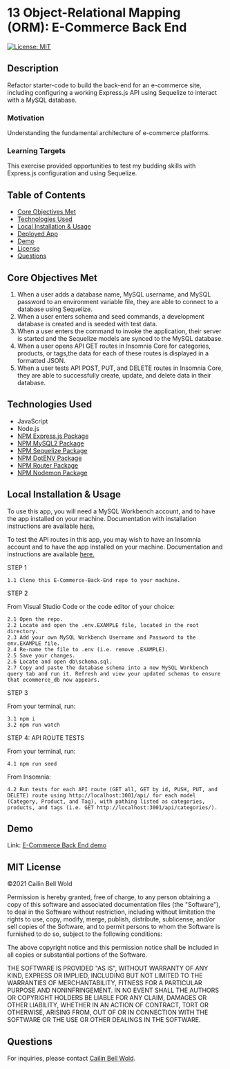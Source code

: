 # 13 Object-Relational Mapping (ORM): E-Commerce Back End

[![License: MIT](https://img.shields.io/github/license/CailinBellWold/Team-Profile-Generator?style=plastic)](https://opensource.org/licenses/MIT)

## Description 
Refactor starter-code to build the back-end for an e-commerce site, including configuring a working Express.js API using Sequelize to interact with a MySQL database. 

### Motivation
Understanding the fundamental architecture of e-commerce platforms. 

### Learning Targets
This exercise provided opportunities to test my budding skills with Express.js configuration and using Sequelize. 

## Table of Contents
- [Core Objectives Met](#Core)
- [Technologies Used](#Technologies)
- [Local Installation & Usage](#Local)
- [Deployed App](#Deployed)
- [Demo](#Demo)
- [License](#MIT)
- [Questions](#Questions)

## Core Objectives Met

1. When a user adds a database name, MySQL username, and MySQL password to an environment variable file, they are able to connect to a database using Sequelize. 
2. When a user enters schema and seed commands, a development database is created and is seeded with test data.
3. When a user enters the command to invoke the application, their server is started and the Sequelize models are synced to the MySQL database.
4. When a user opens API GET routes in Insomnia Core for categories, products, or tags,the data for each of these routes is displayed in a formatted JSON.
5. When a user tests API POST, PUT, and DELETE routes in Insomnia Core, they are able to successfully create, update, and delete data in their database.

## Technologies Used
- JavaScript
- Node.js
- [NPM Express.js Package](https://www.npmjs.com/package/express)
- [NPM MySQL2 Package](https://www.npmjs.com/package/mysql2)
- [NPM Sequelize Package](https://www.npmjs.com/package/sequelize)
- [NPM DotENV Package](https://www.npmjs.com/package/dotenv)
- [NPM Router Package](https://www.npmjs.com/package/router)
- [NPM Nodemon Package](https://www.npmjs.com/package/nodemon)

## Local Installation & Usage

To use this app, you will need a MySQL Workbench account, and to have the app installed on your machine. Documentation with installation instructions are available [here.](https://dev.mysql.com/doc/workbench/en/wb-installing.html) 

To test the API routes in this app, you may wish to have an Insomnia account and to have the app installed on your machine. Documentation and instructions are available [here.](https://support.insomnia.rest/article/156-installation1) 

STEP 1

    1.1 Clone this E-Commerce-Back-End repo to your machine.

STEP 2

From Visual Studio Code or the code editor of your choice:

    2.1 Open the repo.  
    2.2 Locate and open the .env.EXAMPLE file, located in the root directory.
    2.3 Add your own MySQL Workbench Username and Password to the env.EXAMPLE file.
    2.4 Re-name the file to .env (i.e. remove .EXAMPLE).
    2.5 Save your changes.
    2.6 Locate and open db\schema.sql.
    2.7 Copy and paste the database schema into a new MySQL Workbench query tab and run it. Refresh and view your updated schemas to ensure that ecommerce_db now appears.

STEP 3

From your terminal, run:

    3.1 npm i
    3.2 npm run watch

STEP 4: API ROUTE TESTS

From your terminal, run:

    4.1 npm run seed

From Insomnia:

    4.2 Run tests for each API route (GET all, GET by id, PUSH, PUT, and DELETE) route using http://localhost:3001/api/ for each model (Category, Product, and Tag), with pathing listed as categories, products, and tags (i.e. GET http://localhost:3001/api/categories/).

## Demo 

Link: [E-Commerce Back End demo](https://drive.google.com/file/d/1HTyx6dRZKhin4lxi1JXKZvK0jWWVaZga/view)

## MIT License
&copy;2021 Cailin Bell Wold

Permission is hereby granted, free of charge, to any person obtaining a copy
of this software and associated documentation files (the "Software"), to deal
in the Software without restriction, including without limitation the rights
to use, copy, modify, merge, publish, distribute, sublicense, and/or sell
copies of the Software, and to permit persons to whom the Software is
furnished to do so, subject to the following conditions:

The above copyright notice and this permission notice shall be included in all
copies or substantial portions of the Software.

THE SOFTWARE IS PROVIDED "AS IS", WITHOUT WARRANTY OF ANY KIND, EXPRESS OR
IMPLIED, INCLUDING BUT NOT LIMITED TO THE WARRANTIES OF MERCHANTABILITY,
FITNESS FOR A PARTICULAR PURPOSE AND NONINFRINGEMENT. IN NO EVENT SHALL THE
AUTHORS OR COPYRIGHT HOLDERS BE LIABLE FOR ANY CLAIM, DAMAGES OR OTHER
LIABILITY, WHETHER IN AN ACTION OF CONTRACT, TORT OR OTHERWISE, ARISING FROM,
OUT OF OR IN CONNECTION WITH THE SOFTWARE OR THE USE OR OTHER DEALINGS IN THE
SOFTWARE.

## Questions
For inquiries, please contact [Cailin Bell Wold](https://github.com/CailinBellWold).
